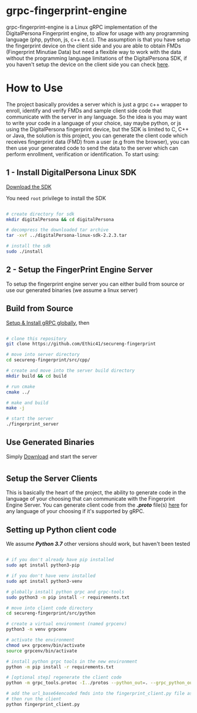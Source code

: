 grpc-fingerprint-engine
=========================

grpc-fingerprint-engine is a Linux gRPC implementation of the DigitalPersona Fingerprint engine, to allow for usage with any programming language (php, python, js, c++ e.t.c). The assumption is that you have setup the fingerprint device on the client side and you are able to obtain FMDs (Fingerprint Minutiae Data) but need a flexible way to work with the data without the programming language limitations of the DigitalPersona SDK, if you haven't setup the device on the client side you can check [here](https://github.com/Ethic41/FingerPrint).

How to Use
===============
The project basically provides a server which is just a grpc c++ wrapper to enroll, identify and verify FMDs and sample client side code that communicate with the server in any language. So the idea is you may want to write your code in a language of your choice, say maybe python, or js using the DigitalPersona fingerprint device, but the SDK is limited to C, C++ or Java, the solution is this project, you can generate the client code which receives fingerprint data (FMD) from a user (e.g from the browser), you can then use your generated code to send the data to the server which can perform enrollment, verification or identification. To start using:

## 1 - Install DigitalPersona Linux SDK
[Download the SDK](https://github.com/Bexils/grpc-fingerprint-engine/releases)

You need ```root``` privilege to install the SDK

```bash

# create directory for sdk
mkdir digitalPersona && cd digitalPersona

# decompress the downloaded tar archive
tar -xvf ../digitalPersona-linux-sdk-2.2.3.tar

# install the sdk
sudo ./install

```

## 2 - Setup the FingerPrint Engine Server
To setup the fingerprint engine server you can either build from source or use our generated binaries (we assume a linux server)

## Build from Source
[Setup & Install gRPC globally](https://grpc.io/docs/languages/cpp/quickstart/#setup), then 
 
```bash

# clone this repository
git clone https://github.com/Ethic41/secureng-fingerprint

# move into server directory
cd secureng-fingerprint/src/cpp/

# create and move into the server build directory
mkdir build && cd build

# run cmake
cmake ../

# make and build
make -j

# start the server
./fingerprint_server

```
## Use Generated Binaries
Simply [Download](https://github.com/Bexils/grpc-fingerprint-engine/releases) and start the server

# 

## Setup the Server Clients
This is basically the heart of the project, the ability to generate code in the language of your choosing that can communicate with the Fingerprint Engine Server. You can generate client code from the ***.proto*** file(s) [here]() for any language of your choosing if it's supported by gRPC.

## Setting up Python client code
We assume ***Python 3.7*** other versions should work, but haven't been tested
```bash

# if you don't already have pip installed
sudo apt install python3-pip

# if you don't have venv installed
sudo apt install python3-venv

# globally install python grpc and grpc-tools
sudo python3 -m pip install -r requirements.txt

# move into client code directory
cd secureng-fingerprint/src/python

# create a virtual environment (named grpcenv)
python3 -m venv grpcenv

# activate the environment
chmod u+x grpcenv/bin/activate
source grpcenv/bin/activate

# install python grpc tools in the new environment
python -m pip install -r requirements.txt

# [optional step] regenerate the client code
python -m grpc_tools.protoc -I../protos --python_out=. --grpc_python_out=. ../protos/fingerprint.proto

# add the url_base64encoded fmds into the fingerprint_client.py file as required
# then run the client
python fingerprint_client.py

```
